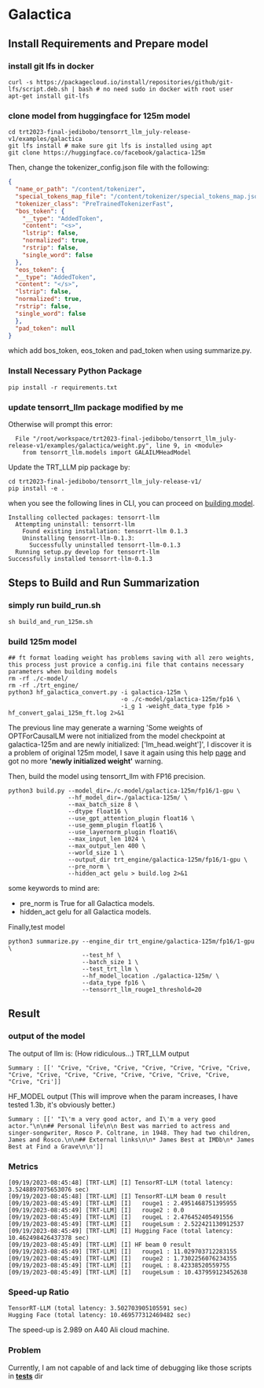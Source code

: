 # Galactica


## Install Requirements and Prepare model
### install git lfs in docker
```shell
curl -s https://packagecloud.io/install/repositories/github/git-lfs/script.deb.sh | bash # no need sudo in docker with root user
apt-get install git-lfs
```

### clone model from huggingface for 125m model
```shell
cd trt2023-final-jedibobo/tensorrt_llm_july-release-v1/examples/galactica
git lfs install # make sure git lfs is installed using apt
git clone https://huggingface.co/facebook/galactica-125m
```
Then, change the tokenizer_config.json file with the following:
```json
{
  "name_or_path": "/content/tokenizer",
  "special_tokens_map_file": "/content/tokenizer/special_tokens_map.json",
  "tokenizer_class": "PreTrainedTokenizerFast",
  "bos_token": {
    "__type": "AddedToken",
    "content": "<s>",
    "lstrip": false,
    "normalized": true,
    "rstrip": false,
    "single_word": false
  },
  "eos_token": {
  "__type": "AddedToken",
  "content": "</s>",
  "lstrip": false,
  "normalized": true,
  "rstrip": false,
  "single_word": false
  },
  "pad_token": null
}
```
which add bos_token, eos_token and pad_token when using summarize.py.

### Install Necessary Python Package
```shell
pip install -r requirements.txt
```

### update tensorrt_llm package modified by me
Otherwise will prompt this error:
```shell
  File "/root/workspace/trt2023-final-jedibobo/tensorrt_llm_july-release-v1/examples/galactica/weight.py", line 9, in <module>
    from tensorrt_llm.models import GALAILMHeadModel
```
Update the TRT_LLM pip package by:
```shell
cd trt2023-final-jedibobo/tensorrt_llm_july-release-v1/
pip install -e .
```
when you see the following lines in CLI, you can proceed on [building model](#steps-to-build-and-run-summarization).
```shell
Installing collected packages: tensorrt-llm
  Attempting uninstall: tensorrt-llm
    Found existing installation: tensorrt-llm 0.1.3
    Uninstalling tensorrt-llm-0.1.3:
      Successfully uninstalled tensorrt-llm-0.1.3
  Running setup.py develop for tensorrt-llm
Successfully installed tensorrt-llm-0.1.3
```

<a name="Steps to Build and Run Summarization"></a>

## Steps to Build and Run Summarization
### simply run build_run.sh
```shell
sh build_and_run_125m.sh
```

### build 125m model
```shell
## ft format loading weight has problems saving with all zero weights, this process just provice a config.ini file that contains necessary parameters when building models
rm -rf ./c-model/
rm -rf ./trt_engine/
python3 hf_galactica_convert.py -i galactica-125m \
                                -o ./c-model/galactica-125m/fp16 \
                                -i_g 1 -weight_data_type fp16 > hf_convert_galai_125m_ft.log 2>&1
```
The previous line may generate a warning 'Some weights of OPTForCausalLM were not initialized from the model checkpoint at galactica-125m and are newly initialized: ['lm_head.weight']', I discover it is a problem of original 125m model, I save it again using this help [page](https://colab.research.google.com/drive/1hjnB9VBMnbVIJiTNdQWZbL0yIAqF75WZ?usp=sharing#scrollTo=m--OZ0l8bCQQ) and got no more **'newly initialized weight'** warning. 

Then, build the model using tensorrt_llm with FP16 precision.
```shell
python3 build.py --model_dir=./c-model/galactica-125m/fp16/1-gpu \
                 --hf_model_dir=./galactica-125m/ \
                 --max_batch_size 8 \
                 --dtype float16 \
                 --use_gpt_attention_plugin float16 \
                 --use_gemm_plugin float16 \
                 --use_layernorm_plugin float16\
                 --max_input_len 1024 \
                 --max_output_len 400 \
                 --world_size 1 \
                 --output_dir trt_engine/galactica-125m/fp16/1-gpu \
                 --pre_norm \
                 --hidden_act gelu > build.log 2>&1
```

some keywords to mind are:
- pre_norm is True for all Galactica models.
- hidden_act gelu for all Galactica models.

Finally,test model
```shell
python3 summarize.py --engine_dir trt_engine/galactica-125m/fp16/1-gpu \
                     --test_hf \
                     --batch_size 1 \
                     --test_trt_llm \
                     --hf_model_location ./galactica-125m/ \
                     --data_type fp16 \
                     --tensorrt_llm_rouge1_threshold=20 
```

## Result
### output of the model
The output of llm is: (How ridiculous...)
TRT_LLM output
```
Summary : [[' "Crive, "Crive, "Crive, "Crive, "Crive, "Crive, "Crive, "Crive, "Crive, "Crive, "Crive, "Crive, "Crive, "Crive, "Crive, "Crive, "Cri']]
```
HF_MODEL output (This will improve when the param increases, I have tested 1.3b, it's obviously better.)
```
Summary : [[' "I\'m a very good actor, and I\'m a very good actor."\n\n## Personal life\n\n Best was married to actress and singer-songwriter, Rosco P. Coltrane, in 1948. They had two children, James and Rosco.\n\n## External links\n\n* James Best at IMDb\n* James Best at Find a Grave\n\n']]
```


### Metrics
```
[09/19/2023-08:45:48] [TRT-LLM] [I] TensorRT-LLM (total latency: 3.5248897075653076 sec)
[09/19/2023-08:45:48] [TRT-LLM] [I] TensorRT-LLM beam 0 result
[09/19/2023-08:45:49] [TRT-LLM] [I]   rouge1 : 2.4951468751395955
[09/19/2023-08:45:49] [TRT-LLM] [I]   rouge2 : 0.0
[09/19/2023-08:45:49] [TRT-LLM] [I]   rougeL : 2.476452405491556
[09/19/2023-08:45:49] [TRT-LLM] [I]   rougeLsum : 2.522421130912537
[09/19/2023-08:45:49] [TRT-LLM] [I] Hugging Face (total latency: 10.462498426437378 sec)
[09/19/2023-08:45:49] [TRT-LLM] [I] HF beam 0 result
[09/19/2023-08:45:49] [TRT-LLM] [I]   rouge1 : 11.029703712283155
[09/19/2023-08:45:49] [TRT-LLM] [I]   rouge2 : 1.7302256076234355
[09/19/2023-08:45:49] [TRT-LLM] [I]   rougeL : 8.42338520559755
[09/19/2023-08:45:49] [TRT-LLM] [I]   rougeLsum : 10.437959123452638
```
### Speed-up Ratio
```
TensorRT-LLM (total latency: 3.502703905105591 sec)
Hugging Face (total latency: 10.469577312469482 sec)
```
The speed-up is 2.989 on A40 Ali cloud machine.

### Problem
Currently, I am not capable of and lack time of debugging like those scripts in [**tests**](../../tests/model/test_gpt_e2e.py) dir 